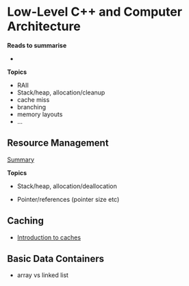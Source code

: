 # Low-Level C++ and Computer Architecture



**Reads to summarise**

- 

**Topics**

- RAII
- Stack/heap, allocation/cleanup
- cache miss
- branching
- memory layouts
- ...







## Resource Management

[Summary](https://docs.microsoft.com/en-us/cpp/cpp/object-lifetime-and-resource-management-modern-cpp?view=vs-2017)

**Topics**

- Stack/heap, allocation/deallocation

- Pointer/references (pointer size etc)

  

## Caching

- [Introduction to caches](https://docs.roguewave.com/threadspotter/2011.2/manual_html_linux/manual_html/ch_intro_caches.html)



## Basic Data Containers

- array vs linked list